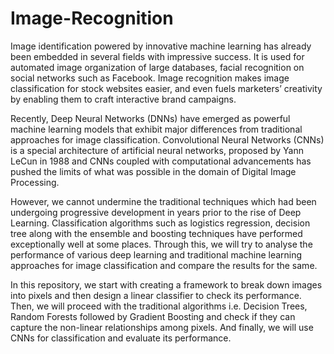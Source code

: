 # Image-Recognition

Image identification powered by innovative machine learning has already been embedded in several fields with impressive success. It is used for automated image organization of large databases, facial recognition on social networks such as Facebook. Image recognition makes image classification for stock websites easier, and even fuels marketers’ creativity by enabling them to craft interactive brand campaigns. 

Recently, Deep Neural Networks (DNNs) have emerged as powerful machine learning models that exhibit major differences from traditional approaches for image classification. Convolutional Neural Networks (CNNs) is a special architecture of artificial neural networks, proposed by Yann LeCun in 1988 and CNNs coupled with computational advancements has pushed the limits of what was possible in the domain of Digital Image Processing. 

However, we cannot undermine the traditional techniques which had been undergoing progressive development in years prior to the rise of Deep Learning. Classification algorithms such as logistics regression, decision tree along with the ensemble and boosting techniques have performed exceptionally well at some places. Through this, we will try to analyse the performance of various deep learning and traditional machine learning approaches for image classification and compare the results for the same. 

In this repository, we start with creating a framework to break down images into pixels and then design a linear classifier to check its performance. Then, we will proceed with the traditional algorithms i.e. Decision Trees, Random Forests followed by Gradient Boosting and check if they can capture the non-linear relationships among pixels. And finally, we will use CNNs for classification and evaluate its performance. 
